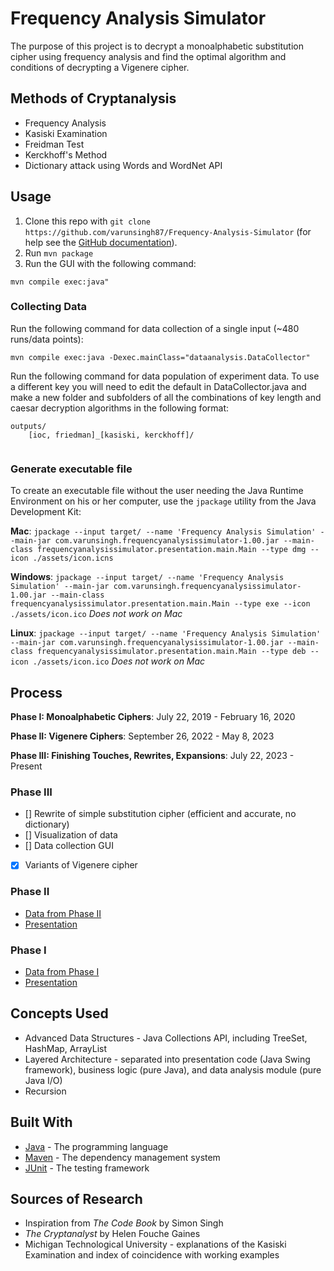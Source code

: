 # Frequency Analysis Simulator

The purpose of this project is to decrypt a monoalphabetic substitution cipher using frequency analysis and find the optimal algorithm and conditions of decrypting a Vigenere cipher. 

## Methods of Cryptanalysis
* Frequency Analysis
* Kasiski Examination
* Freidman Test
* Kerckhoff's Method
* Dictionary attack using Words and WordNet API

## Usage

1. Clone this repo with `git clone https://github.com/varunsingh87/Frequency-Analysis-Simulator`
(for help see the [GitHub documentation](https://help.github.com/articles/cloning-a-repository/)).
2. Run `mvn package`
2. Run the GUI with the following command:

```
mvn compile exec:java"
``` 

### Collecting Data

Run the following command for data collection of a single input (~480 runs/data points):

```
mvn compile exec:java -Dexec.mainClass="dataanalysis.DataCollector"
```

Run the following command for data population of experiment data. To use a different key you will need to edit the default in DataCollector.java and make a new folder and subfolders of all the combinations of key length and caesar decryption algorithms in the following format:
```
outputs/
    [ioc, friedman]_[kasiski, kerckhoff]/
        
```

### Generate executable file

To create an executable file without the user needing the Java Runtime Environment on his or her computer, use the `jpackage` utility from the Java Development Kit:

**Mac**: `jpackage --input target/ --name 'Frequency Analysis Simulation' --main-jar com.varunsingh.frequencyanalysissimulator-1.00.jar --main-class frequencyanalysissimulator.presentation.main.Main --type dmg --icon ./assets/icon.icns`

**Windows**: `jpackage --input target/ --name 'Frequency Analysis Simulation' --main-jar com.varunsingh.frequencyanalysissimulator-1.00.jar --main-class frequencyanalysissimulator.presentation.main.Main --type exe --icon ./assets/icon.ico` *Does not work on Mac*

**Linux**: `jpackage --input target/ --name 'Frequency Analysis Simulation' --main-jar com.varunsingh.frequencyanalysissimulator-1.00.jar --main-class frequencyanalysissimulator.presentation.main.Main --type deb --icon ./assets/icon.ico` *Does not work on Mac*

## Process


**Phase I: Monoalphabetic Ciphers**: July 22, 2019 - February 16, 2020

**Phase II: Vigenere Ciphers**: September 26, 2022 - May 8, 2023

**Phase III: Finishing Touches, Rewrites, Expansions**: July 22, 2023 - Present

### Phase III

- [] Rewrite of simple substitution cipher (efficient and accurate, no dictionary)
- [] Visualization of data
- [] Data collection GUI
- [x] Variants of Vigenere cipher

### Phase II

* [Data from Phase II](https://docs.google.com/spreadsheets/d/e/2PACX-1vQIqW8qXtnbI1yTCQR_LcYpy6F7p6eZg5EP07no3c-lBoEkMUbpTPyxo_oa5mCCj7Gfk8LOTonOY-4a/pubhtml)
* [Presentation](https://docs.google.com/presentation/d/e/2PACX-1vR5Vu_MXCbKyHm0vHaMW5Tn4qaJWVDV34Z_WX1WpHbejcwIzODNiuNKExOOTFTRUUDs7CPsYwz8PA1T/pub?start=false&loop=false&delayms=3000)


### Phase I

* [Data from Phase I](https://docs.google.com/spreadsheets/d/130cqH1bGJPZ7mq2LrrTY6sMdm6E7qZP2Jea3s8cg3tA/edit#gid=0)
* [Presentation](https://docs.google.com/presentation/d/e/2PACX-1vT29PD0nv69KI9cNDpZdsEA1p4eDg4P8V_XLVCWtpIFXDGnp_WmLrg-xiH120KWJkqppP9DZ-DlREr_/pub?start=false&loop=false&delayms=3000)

## Concepts Used
* Advanced Data Structures - Java Collections API, including TreeSet, HashMap, ArrayList
* Layered Architecture - separated into presentation code (Java Swing framework), business logic (pure Java), and data analysis module (pure Java I/O)
* Recursion

## Built With

* [Java](https://www.java.com/en/) - The programming language
* [Maven](https://maven.apache.org/) - The dependency management system 
* [JUnit](https://junit.org/junit5/) - The testing framework

## Sources of Research

* Inspiration from _The Code Book_ by Simon Singh
* _The Cryptanalyst_ by Helen Fouche Gaines
* Michigan Technological University - explanations of the Kasiski Examination and index of coincidence with working examples